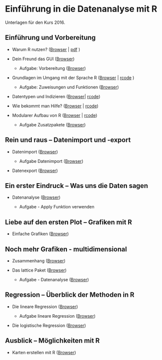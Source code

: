 Einführung in die Datenanalyse mit R
===================

Unterlagen für den Kurs 2016.

## Einführung und Vorbereitung

- Warum R nutzen? ([Browser](https://github.com/Japhilko/IntroR/blob/master/2016/slides/WarumR.md) |  [pdf](https://github.com/Japhilko/IntroR/raw/master/2016/slides/WarumR.pdf) )

- Dein Freund das GUI ([Browser](https://github.com/Japhilko/IntroR/blob/master/2016/slides/FreundGUI.md))

    - Aufgabe: Vorbereitung ([Browser](https://github.com/Japhilko/IntroR/blob/master/2016/tutorial/Aufgabe_Vorbereitung.md))


- Grundlagen im Umgang mit der Sprache R ([Browser](https://github.com/Japhilko/IntroR/blob/master/2016/slides/GrundlagenR.md) | [rcode](https://github.com/Japhilko/IntroR/blob/master/2016/slides/GrundlagenR.R) )

    - Aufgabe: Zuweisungen und Funktionen ([Browser](https://github.com/Japhilko/IntroR/blob/master/2016/tutorial/Aufgabe_Zuweisung.md))

- Datentypen und Indizieren
([Browser](https://github.com/Japhilko/IntroR/blob/master/2016/slides/Datentypen.md)| [rcode](https://github.com/Japhilko/IntroR/blob/master/2016/slides/Datentypen.R))

- Wie bekommt man Hilfe? ([Browser](https://github.com/Japhilko/IntroR/blob/master/2016/slides/Hilfe.Rmd) |
[rcode](https://github.com/Japhilko/IntroR/blob/master/2016/slides/Hilfe.R))

- Modularer Aufbau von R ([Browser](https://github.com/Japhilko/IntroR/blob/master/2016/slides/ModularerAufbau.md) | [rcode](https://github.com/Japhilko/IntroR/blob/master/2016/rcode/InstallPackages.R))

    - Aufgabe Zusatzpakete ([Browser](https://github.com/Japhilko/IntroR/blob/master/2016/tutorial/Aufgabe_Zusatzpakete.md))

## Rein und raus – Datenimport und -export

- Datenimport ([Browser](https://github.com/Japhilko/IntroR/blob/master/2016/slides/DataImport.md))

    - Aufgabe Datenimport ([Browser](https://github.com/Japhilko/IntroR/blob/master/2016/tutorial/Aufgabe_Datenimport.md))

- Datenexport ([Browser](https://github.com/Japhilko/IntroR/blob/master/2016/slides/Export.md))

## Ein erster Eindruck – Was uns die Daten sagen

- Datenanalyse ([Browser](https://github.com/Japhilko/IntroR/blob/master/2016/slides/Datenanalyse.md))

    - Aufgabe - Apply Funktion verwenden

## Liebe auf den ersten Plot – Grafiken mit R	

- Einfache Grafiken
([Browser](https://github.com/Japhilko/IntroR/blob/master/2016/slides/EinfacheGrafiken.md))


## Noch mehr Grafiken - multidimensional

- Zusammenhang ([Browser](https://github.com/Japhilko/IntroR/blob/master/2016/slides/Multidimensional.md))

- Das lattice Paket ([Browser](https://github.com/Japhilko/IntroR/blob/master/2016/slides/LatticePaket.Rmd))

    - Aufgabe - Datenanalyse ([Browser](https://github.com/Japhilko/IntroR/blob/master/2016/slides/Aufgabe_Datenanalyse.Rmd))
    
    
## Regression – Überblick der Methoden in R

- Die lineare Regression ([Browser](https://github.com/Japhilko/IntroR/blob/master/2016/slides/LineareRegression.md))

    - Aufgabe lineare Regression ([Browser](https://github.com/Japhilko/IntroR/blob/master/2016/tutorial/Aufgabe_LineareRegression.Rmd))

- Die logistische Regression ([Browser](https://github.com/Japhilko/IntroR/blob/master/2016/slides/logistischeRegression.md))

## Ausblick – Möglichkeiten mit R

- Karten erstellen mit R ([Browser](https://github.com/Japhilko/IntroR/blob/master/2016/slides/KartenErstellen.Rmd))